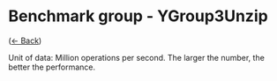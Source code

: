 ﻿# Benchmark group - YGroup3Unzip
([← Back](YGroup3Unzip.md))

Unit of data: Million operations per second. The larger the number, the better the performance.
